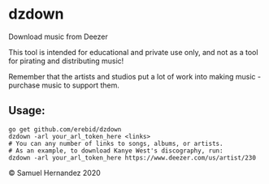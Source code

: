 # dzdown
Download music from Deezer

This tool is intended for educational and private use only, and not as a tool for pirating and distributing music!

Remember that the artists and studios put a lot of work into making music - purchase music to support them.

## Usage:

```
go get github.com/erebid/dzdown
dzdown -arl your_arl_token_here <links>
# You can any number of links to songs, albums, or artists.
# As an example, to download Kanye West's discography, run:
dzdown -arl your_arl_token_here https://www.deezer.com/us/artist/230
```

&copy; Samuel Hernandez 2020